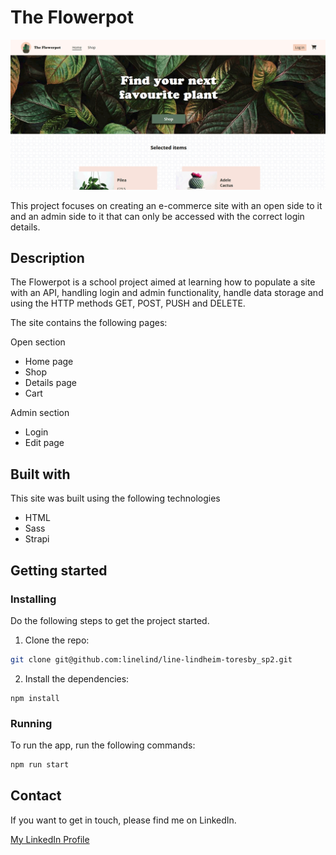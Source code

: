 # The Flowerpot

<img src="/assets/images/portfolio_flowerpot.png" alt="Screenshot from The Flowerpot" title="Screenshot from The Flowerpot">

This project focuses on creating an e-commerce site with an open side to it and an admin side to it that can only be accessed with the correct login details.

## Description

The Flowerpot is a school project aimed at learning how to populate a site with an API, handling login and admin functionality, handle data storage and using the HTTP methods GET, POST, PUSH and DELETE.

The site contains the following pages:

Open section

- Home page
- Shop
- Details page
- Cart

Admin section

- Login
- Edit page

## Built with

This site was built using the following technologies

- HTML
- Sass
- Strapi

## Getting started

### Installing

Do the following steps to get the project started.

1. Clone the repo:

```bash
git clone git@github.com:linelind/line-lindheim-toresby_sp2.git
```

2. Install the dependencies:

```
npm install
```

### Running

To run the app, run the following commands:

```bash
npm run start
```

## Contact

If you want to get in touch, please find me on LinkedIn.

[My LinkedIn Profile](https://www.linkedin.com/in/line-lindheim-t%C3%B8resby-6667a812b/)
